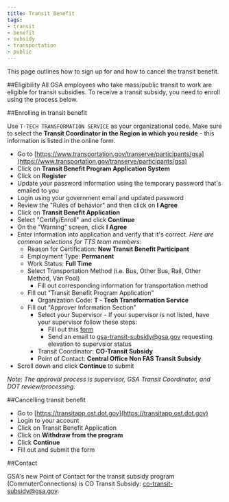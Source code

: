 ```yaml
---
title: Transit Benefit
tags:
- transit
- benefit
- subsidy
- transportation
- public
---
```

This page outlines how to sign up for and how to cancel the transit benefit.

##Eligibility
All GSA employees who take mass/public transit to work are eligible for transit subsidies. To receive a transit subsidy, you need to enroll using the process below.

##Enrolling in transit benefit

Use `T-TECH TRANSFORMATION SERVICE` as your organizational code.  Make sure to select the **Transit Coordinator in the Region in which you reside** - this information is listed in the online form.

- Go to [https://www.transportation.gov/transerve/participants/gsa](https://www.transportation.gov/transerve/participants/gsa)
- Click on **Transit Benefit Program Application System**
- Click on **Register**
- Update your password information using the temporary password that's emailed to you
- Login using your government email and updated password
- Review the "Rules of behavior" and then click on **I Agree**
- Click on **Transit Benefit Application**
- Select "Certify/Enroll" and click **Continue**
- On the "Warning" screen, click **I Agree**
- Enter information into application and verify that it's correct. *Here are common selections for TTS team members:*
    * Reason for Certification: **New Transit Benefit Participant**
    * Employment Type: **Permanent**
    * Work Status: **Full Time**
    * Select Transportation Method (i.e. Bus, Other Bus, Rail, Other Method, Van Pool)
        * Fill out corresponding information for transportation method
    * Fill out "Transit Benefit Program Application"
        * Organization Code: **T - Tech Transformation Service**
    * Fill out "Approver Information Section"
        * Select your Supervisor - If your supervisor is not listed, have your supervisor follow these steps:      
            - Fill out this [form](https://www.transportation.gov/sites/dot.gov/files/docs/GSA_Guide_to_Regristration_0.pdf)
            - Send an email to gsa-transit-subsidy@gsa.gov requesting elevation to supervsior status
        * Transit Coordinator: **CO-Transit Subsidy**
        * Point of Contact: **Central Office Non FAS Transit Subsidy**
- Scroll down and click **Continue** to submit

*Note: The approval process is supervisor, GSA Transit Coordinator, and DOT review/processing.*

##Cancelling transit benefit
- Go to [https://transitapp.ost.dot.gov](https://transitapp.ost.dot.gov)
- Login to your account
- Click on Transit Benefit Application
- Click on **Withdraw from the program**
- Click **Continue**
- Fill out and submit the form

##Contact

GSA's new Point of Contact for the transit subsidy program (CommuterConnections) is CO Transit Subsidy: [co-transit-subsidy@gsa.gov](mailto:co-transit-subsidy@gsa.gov).
